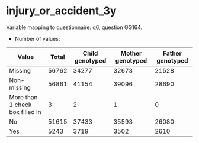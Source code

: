 # injury_or_accident_3y
Variable mapping to questionnaire: q6, question GG164.
- Number of values:

| Value | Total | Child genotyped | Mother genotyped | Father genotyped |
| ----- | ----- | --------------- | ---------------- | ---------------- |
| Missing | 56762 | 34277 | 32673 | 21528 |
| Non-missing | 56861 | 41154 | 39096 | 28690 |
| More than 1 check box filled in | 3 | 2 | 1 |0 |
| No | 51615 | 37433 | 35593 |26080 |
| Yes | 5243 | 3719 | 3502 |2610 |



